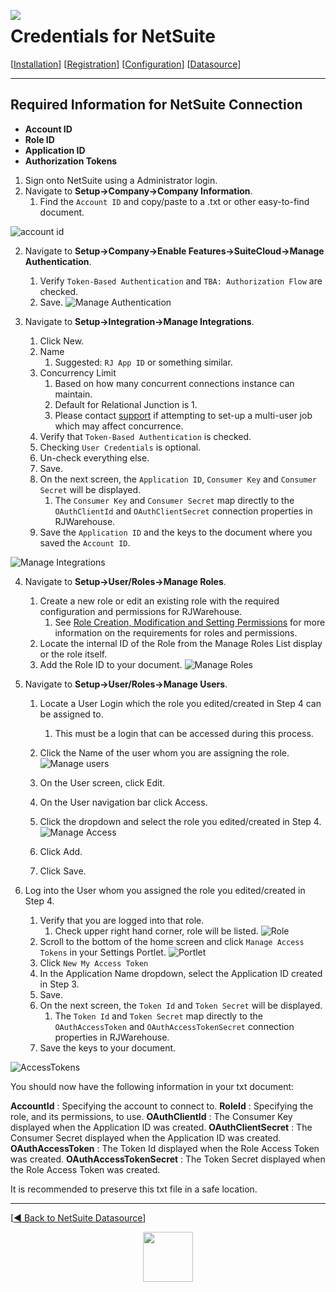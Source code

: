 <a href="http://www.sesamesoftware.com"><img align=left src="../../images/RJOrbit110x110.png"></img></a>

# Credentials for NetSuite

[[Installation](../installguide.md)] [[Registration](../RegistrationGuide.md)] [[Configuration](../configurationGuide.md)] [[Datasource](../DatasourceGuide.md)]

---
## Required Information for NetSuite Connection

* **Account ID**
* **Role ID**
* **Application ID**
* **Authorization Tokens**


1. Sign onto NetSuite using a Administrator login.
2. Navigate to **Setup&rarr;Company&rarr;Company Information**. 
   1. Find the `Account ID` and copy/paste to a .txt or other easy-to-find document.

![account id](../../images/NetsuiteAccountId.png)

2. Navigate to **Setup&rarr;Company&rarr;Enable Features&rarr;SuiteCloud&rarr;Manage Authentication**.
   1. Verify `Token-Based Authentication` and `TBA: Authorization Flow` are checked.
   2. Save.
![Manage Authentication](../../images/NetsuiteManageAuthentication.png)

3. Navigate to **Setup&rarr;Integration&rarr;Manage Integrations**.
   1. Click New.
   2. Name
      1. Suggested: `RJ App ID` or something similar.
   3. Concurrency Limit
      1. Based on how many concurrent connections instance can maintain.
      2. Default for Relational Junction is 1.
      3. Please contact [support](support@sesamesoftware.com) if attempting to set-up a multi-user job which may affect concurrence.
   4. Verify that `Token-Based Authentication` is checked.
   5. Checking `User Credentials` is optional.
   6. Un-check everything else.
   7. Save.
   8. On the next screen, the `Application ID`, `Consumer Key` and `Consumer Secret` will be displayed.
      1. The `Consumer Key` and `Consumer Secret` map directly to the `OAuthClientId` and `OAuthClientSecret` connection properties in RJWarehouse. 
   9. Save the `Application ID` and the keys to the document where you saved the `Account ID`.

![Manage Integrations](../../images/NetsuiteManageIntegrations.png)

4. Navigate to **Setup&rarr;User/Roles&rarr;Manage Roles**. 
   1. Create a new role or edit an existing role with the required configuration and permissions for RJWarehouse.
      1. See [Role Creation, Modification and Setting Permissions](../../images/netsuitepermissions.md) for more information on the requirements for roles and permissions.
   2. Locate the internal ID of the Role from the Manage Roles List display or the role itself.
   3. Add the Role ID to your document.
![Manage Roles](../../images/NetsuiteManageRoles.png)

5. Navigate to **Setup&rarr;User/Roles&rarr;Manage Users**.
   1. Locate a User Login which the role you edited/created in Step 4 can be assigned to.
      1. This must be a login that can be accessed during this process.
   2. Click the Name of the user whom you are assigning the role.
![Manage users](../../images/NetsuiteManageusers.png)   

   3. On the User screen, click Edit.
   4. On the User navigation bar click Access.
   5. Click the dropdown and select the role you edited/created in Step 4.
![Manage Access](../../images/Netsuiteuseraccess.png)  

   6. Click Add.
   7. Click Save.
   
1. Log into the User whom you assigned the role you edited/created in Step 4.
   1. Verify that you are logged into that role.
      1. Check upper right hand corner, role will be listed.
![Role](../../images/Netsuiterolefp.png)
   2. Scroll to the bottom of the home screen and click `Manage Access Tokens` in your Settings Portlet.
![Portlet](../../images/Netsuitesettingsportlet.png)
   3. Click `New My Access Token`
   4. In the Application Name dropdown, select the Application ID created in Step 3.
   5. Save.
   6. On the next screen, the `Token Id` and `Token Secret` will be displayed.
      1. The `Token Id` and `Token Secret` map directly to the `OAuthAccessToken` and `OAuthAccessTokenSecret` connection properties in RJWarehouse. 
   9. Save the keys to your document.

![AccessTokens](../../images/NetsuiteAccessTokens.png)

You should now have the following information in your txt document:

**AccountId** : Specifying the account to connect to.
**RoleId** : Specifying the role, and its permissions, to use.
**OAuthClientId** : The Consumer Key displayed when the Application ID was created.
**OAuthClientSecret** : The Consumer Secret displayed when the Application ID was created.
**OAuthAccessToken** : The Token Id displayed when the Role Access Token was created.
**OAuthAccessTokenSecret** : The Token Secret displayed when the Role Access Token was created.

It is recommended to preserve this txt file in a safe location.

---

[[&#9664; Back to NetSuite Datasource](../netsuite.md)]

<p align="center" >  <a href="http://www.sesamesoftware.com"><img align=center src="../../images/poweredBy.png" height="80px"></img></a> </p>
